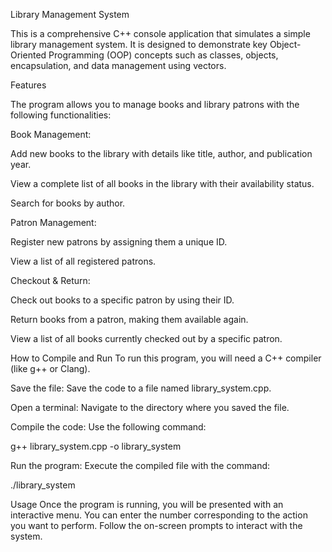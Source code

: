 Library Management System

This is a comprehensive C++ console application that simulates a simple library management system. It is designed to demonstrate key Object-Oriented Programming (OOP) concepts such as classes, objects, encapsulation, and data management using vectors.

Features

The program allows you to manage books and library patrons with the following functionalities:

Book Management:

Add new books to the library with details like title, author, and publication year.

View a complete list of all books in the library with their availability status.

Search for books by author.

Patron Management:

Register new patrons by assigning them a unique ID.

View a list of all registered patrons.

Checkout & Return:

Check out books to a specific patron by using their ID.

Return books from a patron, making them available again.

View a list of all books currently checked out by a specific patron.

How to Compile and Run
To run this program, you will need a C++ compiler (like g++ or Clang).

Save the file: Save the code to a file named library_system.cpp.

Open a terminal: Navigate to the directory where you saved the file.

Compile the code: Use the following command:

g++ library_system.cpp -o library_system

Run the program: Execute the compiled file with the command:

./library_system

Usage
Once the program is running, you will be presented with an interactive menu. You can enter the number corresponding to the action you want to perform. Follow the on-screen prompts to interact with the system.
